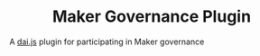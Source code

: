 <h1 align="center">
Maker Governance Plugin
</h1>

A [dai.js](https://github.com/makerdao/dai.js) plugin for participating in Maker governance
